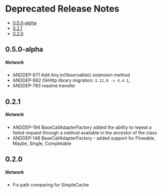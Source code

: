 # Deprecated Release Notes

- [0.5.0-alpha](#050-alpha)
- [0.2.1](#021)
- [0.2.0](#020)

## 0.5.0-alpha
##### Network
* ANDDEP-671 Add Any.toObservable() extension method
* ANDDEP-982 OkHttp library migration: `3.12.0 -> 4.4.1`;
* ANDDEP-793 readme transfer
## 0.2.1
##### Network
* ANDDEP-194 BaseCallAdapterFactory added the ability to repeat a failed request through a method available in the ancestor of the class
* ANDDEP-148 BaseCallAdapterFactory - added support for Flowable, Maybe, Single, Completable
## 0.2.0
##### Network
* Fix path comparing for SimpleCache

